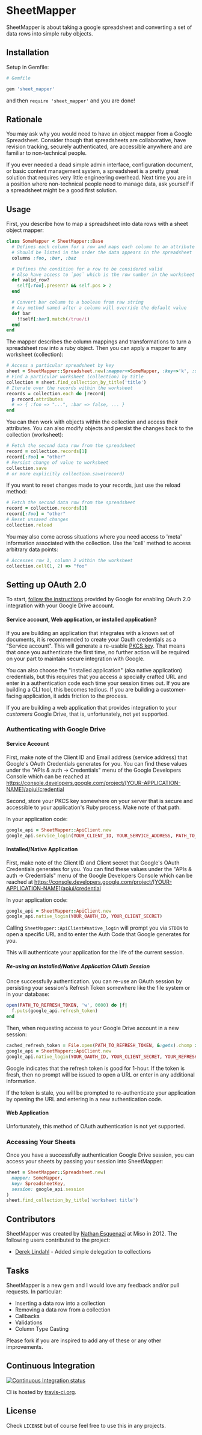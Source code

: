 # SheetMapper

SheetMapper is about taking a google spreadsheet and converting a set of data rows into simple ruby objects.

## Installation

Setup in Gemfile:

```ruby
# Gemfile

gem 'sheet_mapper'
```

and then `require 'sheet_mapper'` and you are done!

## Rationale

You may ask why you would need to have an object mapper from a Google Spreadsheet. Consider though that spreadsheets are collaborative, have revision tracking, securely authenticated, are accessible anywhere and are familiar to non-technical people. 

If you ever needed a dead simple admin interface, configuration document, or basic content management system, a spreadsheet is a pretty great solution that requires very little engineering overhead. Next time you are in a position where non-technical people
need to manage data, ask yourself if a spreadsheet might be a good first solution.

## Usage

First, you describe how to map a spreadsheet into data rows with a sheet object mapper:

```ruby
class SomeMapper < SheetMapper::Base
  # Defines each column for a row and maps each column to an attribute
  # Should be listed in the order the data appears in the spreadsheet
  columns :foo, :bar, :baz

  # Defines the condition for a row to be considered valid
  # Also have access to `pos` which is the row number in the worksheet
  def valid_row?
    self[:foo].present? && self.pos > 2
  end

  # Convert bar column to a boolean from raw string
  # Any method named after a column will override the default value
  def bar
    !!self[:bar].match(/true/i)
  end
end
```

The mapper describes the column mappings and transformations to turn a spreadsheet row into a ruby object. Then you can apply
a mapper to any worksheet (collection):

```ruby
# Access a particular spreadsheet by key
sheet = SheetMapper::Spreadsheet.new(:mapper=>SomeMapper, :key=>'k', :session => YourGoogleSession)
# Find a particular worksheet (collection) by title
collection = sheet.find_collection_by_title('title')
# Iterate over the records within the worksheet
records = collection.each do |record|
  p record.attributes
  # => { :foo => "...", :bar => false, ... }
end
```

You can then work with objects within the collection and access their attributes. You can also modify objects and
persist the changes back to the collection (worksheet):

```ruby
# Fetch the second data row from the spreadsheet
record = collection.records[1]
record[:foo] = "other"
# Persist change of value to worksheet
collection.save
# or more explicitly collection.save(record)
```

If you want to reset changes made to your records, just use the reload method:

```ruby
# Fetch the second data row from the spreadsheet
record = collection.records[1]
record[:foo] = "other"
# Reset unsaved changes
collection.reload
```

You may also come across situations where you need access to 'meta' information associated with the collection.
Use the 'cell' method to access arbitrary data points:

```ruby
# Accesses row 1, column 2 within the worksheet
collection.cell(1, 2) => "foo"
```

## Setting up OAuth 2.0

To start, [follow the instructions](https://developers.google.com/console/help/new/?hl=en_US#setting-up-oauth-20) provided by Google for enabling OAuth 2.0 integration with your Google Drive account.

#### Service account, Web application, or installed application?

If you are building an application that integrates with a known set of
documents, it is recommended to create your Oauth credentials as a "Service
account". This will generate a re-usable [PKCS key](https://en.wikipedia.org/wiki/PKCS_12).
That means that once you authenticate the first time, no further action will be
required on your part to maintain secure integration with Google.

You can also choose the "installed application" (aka native application)
credentials, but this requires that you access a specially crafted URL and enter
in a authentication code each time your session times out. If you are building
a CLI tool, this becomes tedious. If you are building a customer-facing
application, it adds friction to the process.

If you are building a web application that provides integration to your
*customers* Google Drive, that is, unfortunately, not yet supported.

### Authenticating with Google Drive

#### Service Account

First, make note of the Client ID and Email address (service address) that
Google's OAuth Credentials generates for you. You can find these values under
the "APIs & auth -> Credentials" menu of the Google Developers Console which can
be reached at https://console.developers.google.com/project/[YOUR-APPLICATION-NAME]/apiui/credential

Second, store your PKCS key somewhere on your server that is secure and
accessible to your application's Ruby process. Make note of that path.

In your application code:

```ruby
google_api = SheetMapper::ApiClient.new
google_api.service_login(YOUR_CLIENT_ID, YOUR_SERVICE_ADDRESS, PATH_TO_YOUR_PKCS_KEY)
```

#### Installed/Native Application

First, make note of the Client ID and Client secret that Google's OAuth
Credentials generates for you. You can find these values under the
"APIs & auth -> Credentials" menu of the Google Developers Console which can be
reached at https://console.developers.google.com/project/[YOUR-APPLICATION-NAME]/apiui/credential

In your application code:

```ruby
google_api = SheetMapper::ApiClient.new
google_api.native_login(YOUR_OAUTH_ID, YOUR_CLIENT_SECRET)
```

Calling `SheetMapper::ApiClient#native_login` will prompt you via `STDIN` to
open a specific URL and to enter the Auth Code that Google generates for you.

This will authenticate your application for the life of the current session.

##### Re-using an Installed/Native Application OAuth Session

Once successfully authentication. you can re-use an OAuth session by persisting
your session's Refresh Token somewhere like the file system or in your database:

```ruby
open(PATH_TO_REFRESH_TOKEN, 'w', 0600) do |f|
  f.puts(google_api.refresh_token)
end
```

Then, when requesting access to your Google Drive account in a new session:

```ruby
cached_refresh_token = File.open(PATH_TO_REFRESH_TOKEN, &:gets).chomp if File.exists?(PATH_TO_REFRESH_TOKEN)
google_api = SheetMapper::ApiClient.new
google_api.native_login(YOUR_OAUTH_ID, YOUR_CLIENT_SECRET, YOUR_REFRESH_TOKEN, cached_refresh_token)
```

Google indicates that the refresh token is good for 1-hour. If the token is
fresh, then no prompt will be issued to open a URL or enter in any additional
information.

If the token is stale, you will be prompted to re-authenticate your application
by opening the URL and entering in a new authentication code.

#### Web Application

Unfortunately, this method of OAuth authentication is not yet supported.

### Accessing Your Sheets

Once you have a successfully authentication Google Drive session, you can access
your sheets by passing your session into SheetMapper:

```ruby
sheet = SheetMapper::Spreadsheet.new(
  mapper: SomeMapper,
  key: SpreadsheetKey,
  session: google_api.session
)
sheet.find_collection_by_title('worksheet title')
```

## Contributors

SheetMapper was created by [Nathan Esquenazi](http://github.com/nesquena) at Miso in 2012. The following users
contributed to the project:

 * [Derek Lindahl](https://github.com/dlindahl) - Added simple delegation to collections

## Tasks

SheetMapper is a new gem and I would love any feedback and/or pull requests. In particular:

 * Inserting a data row into a collection
 * Removing a data row from a collection
 * Callbacks
 * Validations
 * Column Type Casting

Please fork if you are inspired to add any of these or any other improvements.

## Continuous Integration ##

[![Continuous Integration status](https://secure.travis-ci.org/nesquena/sheet_mapper.png)](http://travis-ci.org/nesquena/sheet_mapper)

CI is hosted by [travis-ci.org](http://travis-ci.org).

## License

Check `LICENSE` but of course feel free to use this in any projects.